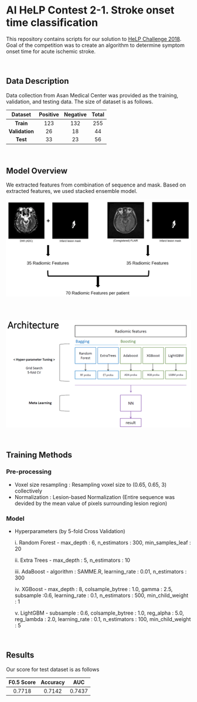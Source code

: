 # AI HeLP Contest 2-1. Stroke onset time classification
This repository contains scripts for our solution to [HeLP Challenge 2018](https://www.synapse.org/#!Synapse:syn15569329/wiki/582412). Goal of the competition was to create an algorithm to determine symptom onset time for acute ischemic stroke.

<br>

## Data Description
Data collection from Asan Medical Center was provided as the training, validation, and testing data. The size of dataset is as follows.

| Dataset | Positive | Negative | Total |
| :-------: | :-------: | :-------: | :-------: |
| **Train** | 123 | 132 | 255 |
| **Validation** | 26 | 18 | 44 |
| **Test** | 33 | 23 | 56 |

<br>

## Model Overview
We extracted features from combination of sequence and mask. Based on extracted features, we used stacked ensemble model.

![figure1](figures/fig1.png)

<br>
<br>

![figure2](figures/fig2.png)
 

<br>

## Training Methods
### Pre-processing
- Voxel size resampling : Resampling voxel size to (0.65, 0.65, 3) collectively
- Normalization : Lesion-based Normalization (Entire sequence was devided by the mean value of pixels surrounding lesion region)


### Model
- Hyperparameters (by 5-fold Cross Validation)

  i.	Random Forest - max_depth : 6, n_estimators : 300, min_samples_leaf : 20

  ii.	Extra Trees - max_depth : 5, n_estimators : 10
  
  iii. AdaBoost - algorithm : SAMME.R, learning_rate : 0.01, n_estimators : 300

  iv.	XGBoost - max_depth : 8, colsample_bytree : 1.0, gamma : 2.5, subsample :0.6, learning_rate : 0.1, n_estimators : 500,  min_child_weight : 1

  v.	LightGBM - subsample : 0.6, colsample_bytree : 1.0, reg_alpha : 5.0, reg_lambda : 2.0, learning_rate : 0.1, n_estimators : 100, min_child_weight : 5


<br>

## Results
Our score for test dataset is as follows

| F0.5 Score | Accuracy | AUC |
| :-------: | :-------: | :-------: |
| 0.7718 | 0.7142 | 0.7437 |
